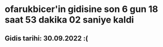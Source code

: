 # ofarukbicer'in gidisine son 6 gun 18 saat 53 dakika 02 saniye kaldi

## Gidis tarihi: 30.09.2022 :(